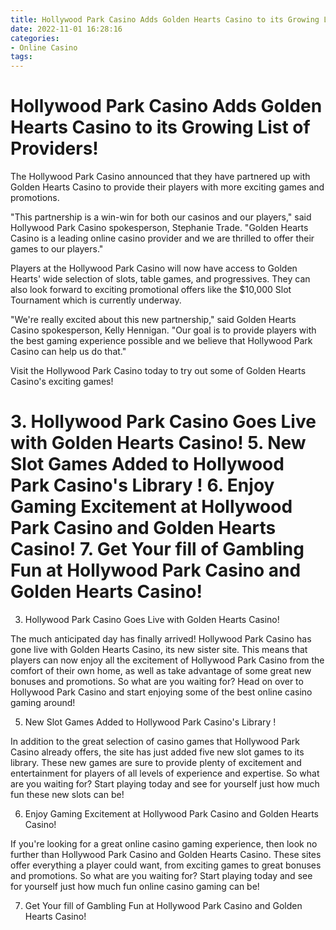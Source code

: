 ```yaml
---
title: Hollywood Park Casino Adds Golden Hearts Casino to its Growing List of Providers!
date: 2022-11-01 16:28:16
categories:
- Online Casino
tags:
---
```



#  Hollywood Park Casino Adds Golden Hearts Casino to its Growing List of Providers!

The Hollywood Park Casino announced that they have partnered up with Golden Hearts Casino to provide their players with more exciting games and promotions.

"This partnership is a win-win for both our casinos and our players," said Hollywood Park Casino spokesperson, Stephanie Trade. "Golden Hearts Casino is a leading online casino provider and we are thrilled to offer their games to our players."

Players at the Hollywood Park Casino will now have access to Golden Hearts' wide selection of slots, table games, and progressives. They can also look forward to exciting promotional offers like the $10,000 Slot Tournament which is currently underway.

"We're really excited about this new partnership," said Golden Hearts Casino spokesperson, Kelly Hennigan. "Our goal is to provide players with the best gaming experience possible and we believe that Hollywood Park Casino can help us do that."

Visit the Hollywood Park Casino today to try out some of Golden Hearts Casino's exciting games!

# 3. Hollywood Park Casino Goes Live with Golden Hearts Casino! 5. New Slot Games Added to Hollywood Park Casino's Library ! 6. Enjoy Gaming Excitement at Hollywood Park Casino and Golden Hearts Casino! 7. Get Your fill of Gambling Fun at Hollywood Park Casino and Golden Hearts Casino!

3. Hollywood Park Casino Goes Live with Golden Hearts Casino!

The much anticipated day has finally arrived! Hollywood Park Casino has gone live with Golden Hearts Casino, its new sister site. This means that players can now enjoy all the excitement of Hollywood Park Casino from the comfort of their own home, as well as take advantage of some great new bonuses and promotions. So what are you waiting for? Head on over to Hollywood Park Casino and start enjoying some of the best online casino gaming around!

5. New Slot Games Added to Hollywood Park Casino's Library !

In addition to the great selection of casino games that Hollywood Park Casino already offers, the site has just added five new slot games to its library. These new games are sure to provide plenty of excitement and entertainment for players of all levels of experience and expertise. So what are you waiting for? Start playing today and see for yourself just how much fun these new slots can be!

6. Enjoy Gaming Excitement at Hollywood Park Casino and Golden Hearts Casino!

If you're looking for a great online casino gaming experience, then look no further than Hollywood Park Casino and Golden Hearts Casino. These sites offer everything a player could want, from exciting games to great bonuses and promotions. So what are you waiting for? Start playing today and see for yourself just how much fun online casino gaming can be!

7. Get Your fill of Gambling Fun at Hollywood Park Casino and Golden Hearts Casino!